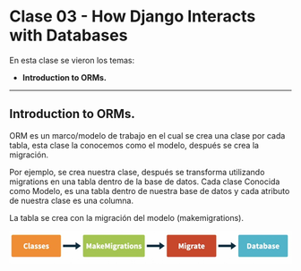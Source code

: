 # Clase 03 - How Django Interacts with Databases

En esta clase se vieron los temas:
* **Introduction to ORMs.**

***

## Introduction to ORMs.

ORM es un marco/modelo de trabajo en el cual se crea una clase por cada tabla, esta clase la conocemos como el modelo, después se crea la migración.

Por ejemplo, se crea nuestra clase, después se transforma utilizando migrations en una tabla dentro de la base de datos. Cada clase Conocida como Modelo, es una tabla dentro de nuestra base de datos y cada atributo de nuestra clase es una columna.

La tabla se crea con la migración del modelo (makemigrations).

![Flujo de orm](/images/orm.png)
